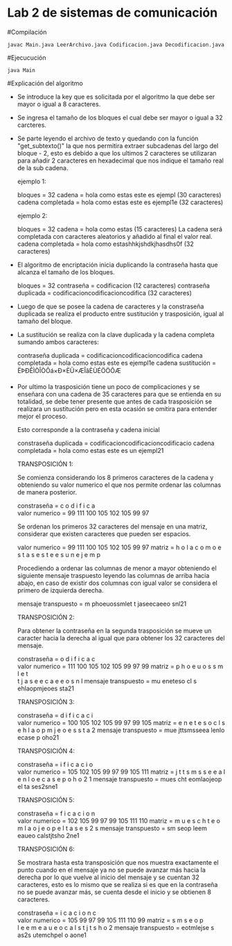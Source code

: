 # Lab 2 de sistemas de comunicación

#Compilación

	javac Main.java LeerArchivo.java Codificacion.java Decodificacion.java

#Ejecucución

	java Main

#Explicación del algoritmo

+ Se introduce la key que es solicitada por el algoritmo la que debe ser mayor o igual a 8 caracteres.
+ Se ingresa el tamaño de los bloques el cual debe ser mayor o igual a 32 carcteres.
+ Se parte leyendo el archivo de texto y quedando con la función "get_subtexto()" la que nos permitira extraer subcadenas del largo del bloque - 2, esto es debido a que los ultimos 2 caracteres se utilizaran para añadir 2 caracteres en hexadecimal que nos indique el tamaño real de la sub cadena.
	
	ejemplo 1:

	bloques = 32
	cadena = hola como estas este es ejempl (30 caracteres)
	cadena completada = hola como estas este es ejempl1e (32 caracteres)

	ejemplo 2:

	bloques = 32
	cadena = hola como estas (15 caracteres)
	La cadena será completada con caracteres aleatorios y añadido al final el valor real.
	cadena completada = hola como estashhkjshdkjhasdhs0f (32 caracteres)

+ El algoritmo de encriptación inicia duplicando la contraseña hasta que alcanza el tamaño de los bloques.

	bloques = 32
	contraseña = codificacion (12 caracteres)
	contraseña duplicada = codificacioncodificacioncodifica (32 caracteres)

+ Luego de que se posee la cadena de caracteres y la constraseña duplicada se realiza el producto entre sustitución y trasposición, igual al tamaño del bloque.

+ La sustitución se realiza con la clave duplicada y la cadena completa sumando ambos caracteres:

	contraseña duplicada = codificacioncodificacioncodifica
	cadena completada    = hola como estas este es ejempl1e
	cadena sustitución   = ËÞÐÊÌÒÎÒÔá×Ð×ËÜ×ÆÎâÈÙÉÖÖÕÆ

+ Por ultimo la trasposición tiene un poco de complicaciones y se enseñara con una cadena de 35 caracteres para que se entienda en su totalidad, se debe tener presente que antes de cada trasposición se realizara un sustitución pero en esta ocasión se omitira para entender mejor el proceso.
	
	Esto corresponde a la contraseña y cadena inicial

	constraseña duplicada = codificacioncodificacioncodificacio
	cadena completada     = hola como estas este es un ejempl21

	TRANSPOSICIÓN 1:

	Se comienza considerando los 8 primeros caracteres de la cadena y obteniendo su valor numerico el que nos permite ordenar las columnas de manera posterior.

	constraseña           =  c    o    d    i    f    i    c    a  
	valor numerico 		  =  99   111  100  105  102  105  99   97

	Se ordenan los primeros 32 caracteres del mensaje en una matriz, considerar que existen caracteres que pueden ser espacios.

	valor numerico 		  =  99   111  100  105  102  105  99   97
	matriz 				  =  h    o    l    a         c    o    m
							 o         e    s    t    a    s 
							 e    s    t    e         e    s 
							 u    n         e    j    e    m    p

	Procediendo a ordenar las columnas de menor a mayor obteniendo el siguiente mensaje traspuesto leyendo las columnas de arriba hacia abajo, en caso de existir dos columnas con igual valor se considera el primero de izquierda  derecha. 

	mensaje transpuesto   = m  phoeuossmlet  t jaseecaeeo snl21

	TRANSPOSICIÓN 2:

	Para obtener la contraseña en la segunda trasposición se mueve un caracter hacia la derecha al igual que para obtener los 32 caracteres del mensaje.

	constraseña           =  o    d    i    f    i    c    a    c  
 	valor numerico 		  =  111  100  105  102  105  99   97   99
	matriz				  =            p    h    o    e    u    o
						     s    s    m    l    e    t          
						     t         j    a    s    e    e    c
						     a    e    e    o         s    n    l
	mensaje transpuesto   =  mu eneteso cl s ehlaopmjeoes  sta21

	TRANSPOSICIÓN 3:

	constraseña           =  d    i    f    i    c    a    c    i  
 	valor numerico 		  =  100  105  102  105  99   97   99   105 
 	matriz				  =       e    n    e    t    e    s    o
						          c    l         s         e    h
						     l    a    o    p    m    j    e    o
						     e    s              s    t    a    2
	mensaje transpuesto   =  mue jttsmsseea  lenlo ecase p oho21

	TRANSPOSICIÓN 4:

	constraseña           =  i    f    i    c    a    c    i    o    
 	valor numerico 		  =  105  102  105  99   97   99   105  111
 	matriz				  =       j    t    t    s    m    s    s
						     e    e    a              l    e    n
						     l    o         e    c    a    s    e
						          p         o    h    o    2    1
	mensaje transpuesto   =  mues cht eomlaojeop el ta  ses2sne1

	TRANSPOSICIÓN 5:

	constraseña           =  f    i    c    a    c    i    o    n      
 	valor numerico 		  =  102  105  99   97   99   105  111  110
 	matriz				  =  m    u    e    s         c    h    t
						          e    o    m    l    a    o    j
						     e    o    p         e    l         t
						     a              s    e    s    2    s 
	mensaje transpuesto   =  sm seop  leem eaueo calstjtsho 2ne1

	TRANSPOSICIÓN 6:

	Se mostrara hasta esta transposición que nos muestra exactamente el punto cuando en el mensaje ya no se puede avanzar más hacia la derecha por lo que vuelve al inicio del mensaje y se cuentan 32 caracteres, esto es lo mismo que se realiza si es que en la contraseña no se puede avanzar más, se cuenta desde el inicio y se obtienen 8 caracteres.

	constraseña           =   i    c    a    c    i    o    n    c        
 	valor numerico 		  =   105  99   97   99   105  111  110  99
 	matriz				  =   s    m         s    e    o    p     
						           l    e    e    m         e    a 
						      u    e    o         c    a    l    s
						      t    j    t    s    h    o         2 
	mensaje transpuesto   =    eotmlejse s as2s utemchpel o aone1
